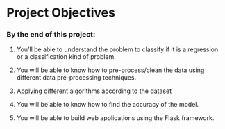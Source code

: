 # Project Objectives
### By the end of this project:


1. You’ll be able to understand the problem to classify if it is a regression or a classification kind of problem.


2. You will be able to know how to pre-process/clean the data using different data pre-processing techniques.


3. Applying different algorithms according to the dataset


4. You will be able to know how to find the accuracy of the model.


5. You will be able to build web applications using the Flask framework.
